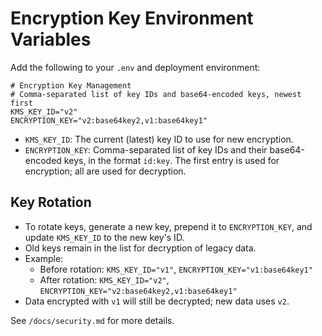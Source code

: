 # Encryption Key Environment Variables

Add the following to your `.env` and deployment environment:

```
# Encryption Key Management
# Comma-separated list of key IDs and base64-encoded keys, newest first
KMS_KEY_ID="v2"
ENCRYPTION_KEY="v2:base64key2,v1:base64key1"
```

- `KMS_KEY_ID`: The current (latest) key ID to use for new encryption.
- `ENCRYPTION_KEY`: Comma-separated list of key IDs and their base64-encoded keys, in the format `id:key`. The first entry is used for encryption; all are used for decryption.

## Key Rotation
- To rotate keys, generate a new key, prepend it to `ENCRYPTION_KEY`, and update `KMS_KEY_ID` to the new key's ID.
- Old keys remain in the list for decryption of legacy data.
- Example:
  - Before rotation: `KMS_KEY_ID="v1"`, `ENCRYPTION_KEY="v1:base64key1"`
  - After rotation:  `KMS_KEY_ID="v2"`, `ENCRYPTION_KEY="v2:base64key2,v1:base64key1"`
- Data encrypted with `v1` will still be decrypted; new data uses `v2`.

See `/docs/security.md` for more details.
